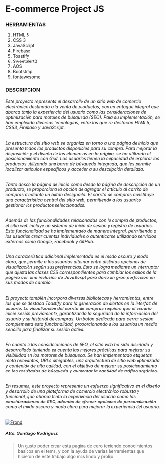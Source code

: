 # E-commerce Project JS

### HERRAMIENTAS

1. HTML 5
1. CSS 3
1. JavaScript
1. Firebase
1. Toastify
1. Sweetalert2
1. AOS
1. Bootstrap
1. fontawesome

### DESCRIPCION

###### Este proyecto representa el desarrollo de un sitio web de comercio electrónico destinado a la venta de productos, con un enfoque integral que abarca tanto la experiencia del usuario como las consideraciones de optimización para motores de búsqueda (SEO). Para su implementación, se han empleado diversas tecnologías, entre las que se destacan HTML5, CSS3, Firebase y JavaScript.

###### La estructura del sitio web se organiza en torno a una página de inicio que presenta todos los productos disponibles para su compra. Para mejorar la disposición y el diseño de los elementos en la página, se ha utilizado el posicionamiento con Grid. Los usuarios tienen la capacidad de explorar los productos utilizando una barra de búsqueda integrada, que les permite localizar artículos específicos y acceder a su descripción detallada.

###### Tanto desde la página de inicio como desde la página de descripción de un producto, se proporciona la opción de agregar el artículo al carrito de compras mediante un botón designado. El carrito de compras constituye una característica central del sitio web, permitiendo a los usuarios gestionar los productos seleccionados.

###### Además de las funcionalidades relacionadas con la compra de productos, el sitio web incluye un sistema de inicio de sesión y registro de usuarios. Esta funcionalidad se ha implementado de manera integral, permitiendo a los usuarios crear cuentas individuales o autenticarse utilizando servicios externos como Google, Facebook y GitHub.

###### Una característica adicional implementada es el modo oscuro y modo claro, que permite a los usuarios alternar entre distintas opciones de visualización según sus preferencias. Esto se logra mediante un interruptor que ajusta las clases CSS correspondientes para cambiar los estilos de la página con una inclusion de JavaScript para darle un gran perfeccion en sus modos de cambio.

###### El proyecto también incorpora diversas bibliotecas y herramientas, entre las que se destaca Toastify para la generación de alertas en la interfaz de usuario. La visualización del carrito de compras requiere que el usuario inicie sesión previamente, garantizando la seguridad de la información del usuario y su historial de compras. Un botón dedicado para cerrar sesión complementa esta funcionalidad, proporcionando a los usuarios un medio sencillo para finalizar su sesión activa.

###### En cuanto a las consideraciones de SEO, el sitio web ha sido diseñado y desarrollado teniendo en cuenta las mejores prácticas para mejorar su visibilidad en los motores de búsqueda. Se han implementado etiquetas meta relevantes, URLs amigables, una arquitectura de sitio web optimizada y contenido de alta calidad, con el objetivo de mejorar su posicionamiento en los resultados de búsqueda y aumentar la cantidad de tráfico orgánico.

###### En resumen, este proyecto representa un esfuerzo significativo en el diseño y desarrollo de una plataforma de comercio electrónico robusta y funcional, que abarca tanto la experiencia del usuario como las consideraciones de SEO, además de ofrecer opciones de personalización como el modo oscuro y modo claro para mejorar la experiencia del usuario.

[![Frond](https://www.campusmvp.es/recursos/image.axd?picture=/2021/1T/lenguajes-programacion-front-end.png "Frond")](http://www.campusmvp.es/recursos/image.axd?picture=/2021/1T/lenguajes-programacion-front-end.png "Frond")

##### Atte: Santiago Rodriguez

> Un gusto poder crear esta pagina de cero teniendo conocimientos basicos en el tema, y con la ayuda de varias herramientas que hicieron de este trabajo algo mas lindo y prolijo.
